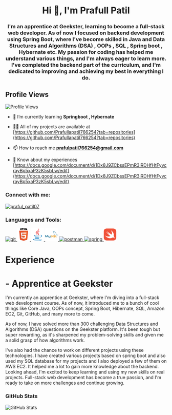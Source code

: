<h1 align="center">Hi 👋, I'm Prafull Patil</h1>
<h3 align="center">I'm an apprentice at Geekster, learning to become a full-stack web developer. As of now I focused on backend development using Spring Boot, where I've become skilled in Java and Data Structures and Algorithms (DSA) , OOPs , SQL , Spring boot , Hybernate etc. My passion for coding has helped me understand various things, and I'm always eager to learn more. I've completed the backend part of the curriculum, and I'm dedicated to improving and achieving my best in everything I do.</h3>

## Profile Views

![Profile Views](https://profile-counter.glitch.me/Prafullapatil766254/count.svg)


- 🌱 I’m currently learning **Springboot , Hybernate**

- 👨‍💻 All of my projects are available at [https://github.com/Prafullapatil766254?tab=repositories](https://github.com/Prafullapatil766254?tab=repositories)

- 📫 How to reach me **prafulpatil766254@gmail.com**

- 📄 Know about my experiences [https://docs.google.com/document/d/1Dx8J9ZCbssEPmR3iRDHfHtFyvcrayBp5xaP3zK5sbLw/edit](https://docs.google.com/document/d/1Dx8J9ZCbssEPmR3iRDHfHtFyvcrayBp5xaP3zK5sbLw/edit)

<h3 align="left">Connect with me:</h3>
<p align="left">
<a href="https://instagram.com/praful__patil07?utm_source=qr&igshid=MzNlNGNkZWQ4Mg%3D%3D" target="blank"><img align="center" src="https://raw.githubusercontent.com/rahuldkjain/github-profile-readme-generator/master/src/images/icons/Social/instagram.svg" alt="praful_patil07" height="30" width="40" /></a>
</p>

<h3 align="left">Languages and Tools:</h3>
<p align="left"> <a href="https://git-scm.com/" target="_blank" rel="noreferrer"> <img src="https://www.vectorlogo.zone/logos/git-scm/git-scm-icon.svg" alt="git" width="40" height="40"/> </a> <a href="https://www.w3.org/html/" target="_blank" rel="noreferrer"> <img src="https://raw.githubusercontent.com/devicons/devicon/master/icons/html5/html5-original-wordmark.svg" alt="html5" width="40" height="40"/> </a> <a href="https://www.java.com" target="_blank" rel="noreferrer"> <img src="https://raw.githubusercontent.com/devicons/devicon/master/icons/java/java-original.svg" alt="java" width="40" height="40"/> </a> <a href="https://www.mysql.com/" target="_blank" rel="noreferrer"> <img src="https://raw.githubusercontent.com/devicons/devicon/master/icons/mysql/mysql-original-wordmark.svg" alt="mysql" width="40" height="40"/> </a> <a href="https://postman.com" target="_blank" rel="noreferrer"> <img src="https://www.vectorlogo.zone/logos/getpostman/getpostman-icon.svg" alt="postman" width="40" height="40"/> </a> <a href="https://spring.io/" target="_blank" rel="noreferrer"> <img src="https://www.vectorlogo.zone/logos/springio/springio-icon.svg" alt="spring" width="40" height="40"/> </a> <a href="https://developer.apple.com/swift/" target="_blank" rel="noreferrer"> <img src="https://raw.githubusercontent.com/devicons/devicon/master/icons/swift/swift-original.svg" alt="swift" width="40" height="40"/> </a> </p>

# Experience

# -  Apprentice at Geekster


I'm currently an apprentice at Geekster, where I'm diving into a full-stack web development course. As of now, it introduced me to a bunch of cool things like Core Java, OOPs concept, Spring Boot, Hibernate, SQL, Amazon EC2, Git, GitHub, and many more to come.

As of now, I have solved more than 300 challenging Data Structures and Algorithms (DSA) questions on the Geekster platform. It's been tough but super rewarding, as it's sharpened my problem-solving skills and given me a solid grasp of how algorithms work.

I've also had the chance to work on different projects using these technologies. I have created various projects based on spring boot and also used my SQL database for my projects and I also deployed a few of them on AWS EC2. It helped me a lot to gain more knowledge about the backend.
Looking ahead, I'm excited to keep learning and using my new skills on real projects. Full-stack web development has become a true passion, and I'm ready to take on more challenges and continue growing.

### GitHub Stats

![GitHub Stats](https://github-readme-stats.vercel.app/api?username=PrafullaPatil766254&show_icons=true)
